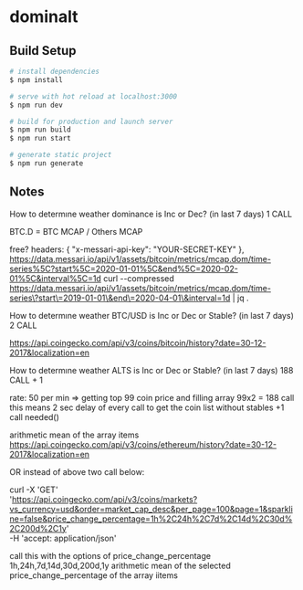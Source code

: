 # dominalt

## Build Setup

```bash
# install dependencies
$ npm install

# serve with hot reload at localhost:3000
$ npm run dev

# build for production and launch server
$ npm run build
$ npm run start

# generate static project
$ npm run generate
```

## Notes

How to determıne weather dominance is Inc or Dec? (in last 7 days) 1 CALL

BTC.D = BTC MCAP / Others MCAP

free?
headers: { "x-messari-api-key": "YOUR-SECRET-KEY" },
https://data.messari.io/api/v1/assets/bitcoin/metrics/mcap.dom/time-series%5C?start%5C=2020-01-01%5C&end%5C=2020-02-01%5C&interval%5C=1d
curl --compressed https://data.messari.io/api/v1/assets/bitcoin/metrics/mcap.dom/time-series\?start\=2019-01-01\&end\=2020-04-01\&interval=1d | jq .

How to determıne weather BTC/USD is Inc or Dec or Stable? (in last 7 days) 2 CALL

https://api.coingecko.com/api/v3/coins/bitcoin/history?date=30-12-2017&localization=en

How to determıne weather ALTS is Inc or Dec or Stable? (in last 7 days) 188 CALL + 1

rate: 50 per min => getting top 99 coin price and filling array 99x2 = 188 call this means 2 sec delay of every call
to get the coin list without stables +1 call needed()

arithmetic mean of the array items
https://api.coingecko.com/api/v3/coins/ethereum/history?date=30-12-2017&localization=en

OR instead of above two call below:

curl -X 'GET' \
'https://api.coingecko.com/api/v3/coins/markets?vs_currency=usd&order=market_cap_desc&per_page=100&page=1&sparkline=false&price_change_percentage=1h%2C24h%2C7d%2C14d%2C30d%2C200d%2C1y' \
-H 'accept: application/json'

call this with the options of
price_change_percentage 1h,24h,7d,14d,30d,200d,1y
arithmetic mean of the selected price_change_percentage of the array iitems

